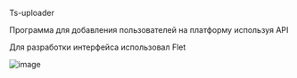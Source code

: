 Ts-uploader

Программа для добавления пользователей на платформу используя API

Для разработки интерфейса использовал Flet

![image](https://github.com/user-attachments/assets/3959c3bd-5d68-42a9-812e-a57c8dda3465)

